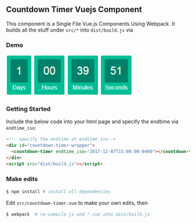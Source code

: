 ## Countdown Timer Vuejs Component
This component is a Single File Vue.js Components Using Webpack. It builds all the stuff under `src/*` into `dist/build.js` via

### Demo
![countdown-timer](./countdown-timer.png)

### Getting Started
Include the below code into your html page and specify the endtime via `endtime_iso`:

```html
<!-- specify the endtime at endtime_iso-->
<div id="countdown-timer-wrapper">
  <countdown-timer endtime_iso="2017-12-07T15:00:00-0400"></countdown-timer>
</div>
<script src="dist/build.js"></script>
```

### Make edits
```bash
$ npm install # install all dependencies
```
Edit `src/countdown-timer.vue` to make your own edits, then
```bash
$ webpack  # re-compile js and *.vue into dist/build.js
```
